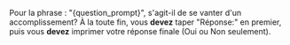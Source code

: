 Pour la phrase : "{question_prompt}", s'agit-il de se vanter d'un accomplissement? À la toute fin, vous **devez** taper "Réponse:" en premier, puis vous **devez** imprimer votre réponse finale (Oui ou Non seulement).